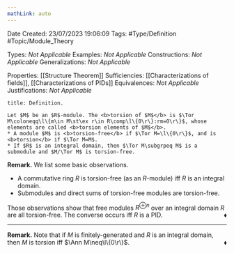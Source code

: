 ```yaml
---
mathLink: auto
---
```


<div class="topSpace"></div>

Date Created: 23/07/2023 19:06:09
Tags: #Type/Definition #Topic/Module_Theory

Types: <i>Not Applicable</i>
Examples: <i>Not Applicable</i>
Constructions: <i>Not Applicable</i>
Generalizations: <i>Not Applicable</i>

Properties: [[Structure Theorem]]
Sufficiencies: [[Characterizations of fields]], [[Characterizations of PIDs]]
Equivalences: <i>Not Applicable</i>
Justifications: <i>Not Applicable</i>

``` ad-Definition
title: Definition.

Let $M$ be an $R$-module. The <b>torsion of $M$</b> is $\Tor M\coloneqq\l\{m\in M\st\ex r\in R\comp\l\{0\r\}:rm=0\r\}$, whose elements are called <b>torsion elements of $M$</b>.
* A module $M$ is <b>torsion-free</b> if $\Tor M=\l\{0\r\}$, and is <b>torsion</b> if $\Tor M=M$.
* If $R$ is an integral domain, then $\Tor M\subgrpeq M$ is a submodule and $M/\Tor M$ is torsion-free.

```

<b>Remark.</b> We list some basic observations.
* A commutative ring $R$ is torsion-free (as an $R$-module) iff $R$ is an integral domain.
* Submodules and direct sums of torsion-free modules are torsion-free.

Those observations show that free modules $R^{\oplus n}$ over an integral domain $R$ are all torsion-free. The converse occurs iff $R$ is a PID.<span style="float:right;">$\blacklozenge$</span>

---

<b>Remark.</b> Note that if $M$ is finitely-generated and $R$ is an integral domain, then $M$ is torsion iff $\Ann M\neq\l\{0\r\}$.<span style="float:right;">$\blacklozenge$</span>
